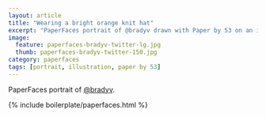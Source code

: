 ```yaml
---
layout: article
title: "Wearing a bright orange knit hat"
excerpt: "PaperFaces portrait of @bradyv drawn with Paper by 53 on an iPad."
image: 
  feature: paperfaces-bradyv-twitter-lg.jpg
  thumb: paperfaces-bradyv-twitter-150.jpg
category: paperfaces
tags: [portrait, illustration, paper by 53]
---
```


PaperFaces portrait of [@bradyv](http://twitter.com/bradyv).

{% include boilerplate/paperfaces.html %}